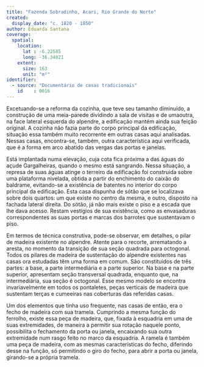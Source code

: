 ```yaml
---
title: "Fazenda Sobradinho, Acari, Rio Grande do Norte"
created:
  display_date: "c. 1820 - 1850"
author: Eduarda Santana
coverage:
  spatial:
    location:
      lat : -6.22585
      long: -36.34021
    extent:
      size: 163
      unit: "m²"
identifier:
  - source: "Documentário de casas tradicionais"
    id    : 0016
---
```


Excetuando-se a reforma da cozinha, que teve seu tamanho diminuído, a construção de uma meia-parede dividindo a sala de visitas e de umaoutra, na face lateral esquerda do alpendre, a edificação mantém ainda sua feição original. A cozinha não fazia parte do corpo principal da edificação, situação essa também muito recorrente em outras casas aqui analisadas. Nessas casas, encontra-se, também, outra característica aqui verificada, que é a forma em arco abatido das vergas das portas e janelas.

Está implantada numa elevação, cuja cota fica próxima a das águas do açude Gargalheiras, quando o mesmo está sangrando. Nessa situação, a represa de suas águas atinge o terreiro da edificação foi construida sobre uma plataforma nivelada, obtida a partir do enchimento do caixão do baldrame, evitando-se a existência de batentes no interior do corpo principal da edificação. Esta casa dispunha de sótão que se localizava sobre dois quartos: um que existe no centro da mesma, e outro, disposto na fachada lateral direita. Do sótão, já não mais existe o piso e a escada que lhe dava acesso. Restam vestígios de sua existência, como as envasaduras correspondentes as suas portas e marcas dos barrotes que sustentavam o piso.

Em termos de técnica construtiva, pode-se observar, em detalhes, o pilar de madeira existente no alpendre. Atente para o recorte, arrematando a aresta, no momento da transição de sua seção quadrada para octogonal. Todos os pilares de madeira de sustentação do alpendre existentes nas casas ora estudadas têm uma forma em comum. São constituidos de três partes: a base, a parte intermediária e a parte superior. Na base e na parte superior, apresentam seção transversal quadrada, enquanto que, na intermediária, sua seção é octogonal. Esse mesmo modelo se encontra invariavelmente em todos os pontaletes, peças verticais de madeira que sustentam terças e cumeeiras nas coberturas das referidas casas.

Um dos elementos que tinha uso frequente, nas casas de então, era o fecho de madeira com sua tramela. Cumprindo a mesma função do ferrolho, existe essa peça de madeira, que, fixada à esquadria em uma de suas extremidades, de maneira a permitir sua rotação naquele ponto, possibilita o fechamento da porta ou janela, encaixando sua outra extremidade num rasgo feito no marco da esquadria. A ramela é também uma peça de madeira, com as mesmas características do fecho, diferindo desse na função, só permitindo o giro do fecho, para abrir a porta ou janela, girando-se a própria tramela.
